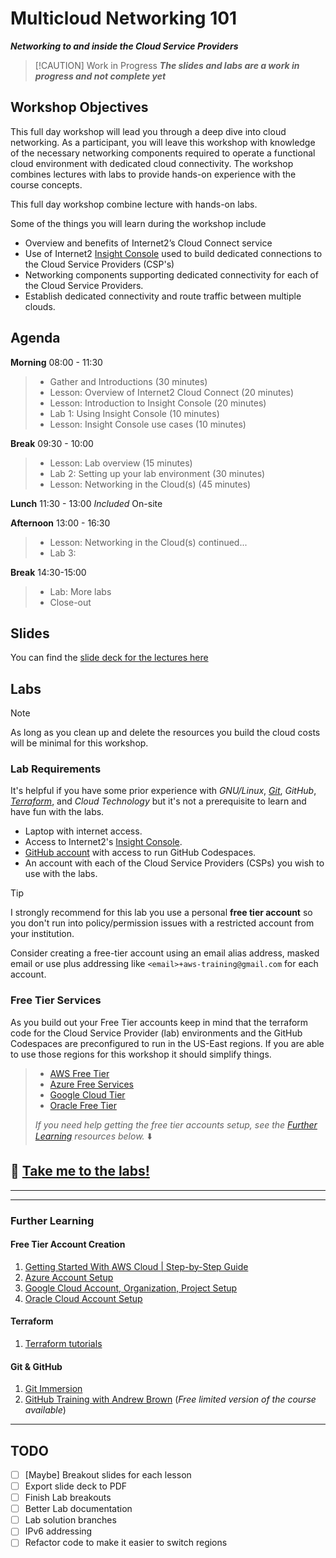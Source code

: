 # Multicloud Networking 101

**_Networking to and inside the Cloud Service Providers_**

>[!CAUTION] Work in Progress
>**_The slides and labs are a work in progress and not complete yet_**

## Workshop Objectives

This full day workshop will lead you through a deep dive into cloud networking. As a participant, you will leave this workshop with knowledge of the necessary networking components required to operate a functional cloud environment with dedicated cloud connectivity. The workshop combines lectures with labs to provide hands-on experience with the course concepts.

This full day workshop combine lecture with hands-on labs.

Some of the things you will learn during the workshop include

- Overview and benefits of Internet2’s Cloud Connect service
- Use of Internet2 [Insight Console](https://console.internet2.edu) used to build dedicated connections to the Cloud Service Providers (CSP's)
- Networking components supporting dedicated connectivity for each of the Cloud Service Providers.
- Establish dedicated connectivity and route traffic between multiple clouds.

## Agenda

**Morning** 08:00 - 11:30

> - Gather and Introductions (30 minutes)
> - Lesson: Overview of Internet2 Cloud Connect (20 minutes)
> - Lesson: Introduction to Insight Console (20 minutes)
> - Lab 1: Using Insight Console (10 minutes)
> - Lesson: Insight Console use cases (10 minutes)

**Break** 09:30 - 10:00

> - Lesson: Lab overview (15 minutes)
> - Lab 2: Setting up your lab environment (30 minutes)
> - Lesson: Networking in the Cloud(s) (45 minutes)

**Lunch** 11:30 - 13:00 _Included_ On-site

**Afternoon** 13:00 - 16:30

> - Lesson: Networking in the Cloud(s) continued...
> - Lab 3: 

**Break** 14:30-15:00

> - Lab: More labs
> - Close-out

## Slides

You can find the [slide deck for the lectures here](slides/cloud_networking_101-20241209.pptx)

## Labs

>[!NOTE]
> As long as you clean up and delete the resources you build the cloud costs will be minimal for this workshop.

### Lab Requirements

It's helpful if you have some prior experience with _GNU/Linux_, [_Git_](https://gitimmersion.com/), _GitHub_, [_Terraform_](https://developer.hashicorp.com/terraform/tutorials), and _Cloud Technology_ but it's not a prerequisite to learn and have fun with the labs.

- Laptop with internet access.
- Access to Internet2's [Insight Console](https://console.internet2.edu/).
- [GitHub account](https://docs.github.com/en/get-started/start-your-journey/creating-an-account-on-github) with access to run GitHub Codespaces.
- An account with each of the Cloud Service Providers (CSPs) you wish to use with the labs.

>[!TIP]
>I strongly recommend for this lab you use a personal **free tier account** so you don't run into policy/permission issues with a restricted account from your institution.
>
>Consider creating a free-tier account using an email alias address, masked email or use plus addressing like `<email>+aws-training@gmail.com` for each account.

### Free Tier Services

As you build out your Free Tier accounts keep in mind that the terraform code for the Cloud Service Provider (lab) environments and the GitHub Codespaces are preconfigured to run in the US-East regions. If you are able to use those regions for this workshop it should simplify things.


> - [AWS Free Tier](https://aws.amazon.com/free)
> - [Azure Free Services](https://azure.microsoft.com/en-us/pricing/free-services)
> - [Google Cloud Tier](https://cloud.google.com/free)
> - [Oracle Free Tier](https://www.oracle.com/cloud/free)
>
> _If you need help getting the free tier accounts setup, see the [Further Learning](#further-learning) resources below._ :arrow_down:

## :rocket: [Take me to the labs!](lab/README.md)

---
---

### Further Learning

#### Free Tier Account Creation

1. [Getting Started With AWS Cloud | Step-by-Step Guide](https://youtu.be/CjKhQoYeR4Q?si=FUzdPFAMcd8KxRsR)
2. [Azure Account Setup](https://youtu.be/ZYps6TmBkWk?si=zqWeeu1ab2tV7vui&t=60)
3. [Google Cloud Account, Organization, Project Setup](https://youtu.be/qofqzJbqD3s?si=GSgZ4ngMp7ZOi9nh&t=108)
4. [Oracle Cloud Account Setup](https://www.youtube.com/watch?v=YnsN52hB8EY)

#### Terraform

1. [Terraform tutorials](https://developer.hashicorp.com/terraform/tutorials)

#### Git & GitHub

1. [Git Immersion](https://gitimmersion.com/)
2. [GitHub Training with Andrew Brown](https://www.exampro.co/github-foundations) (_Free limited version of the course available_)

---

## TODO

- [ ] [Maybe] Breakout slides for each lesson
- [ ] Export slide deck to PDF
- [ ] Finish Lab breakouts
- [ ] Better Lab documentation
- [ ] Lab solution branches
- [ ] IPv6 addressing
- [ ] Refactor code to make it easier to switch regions
